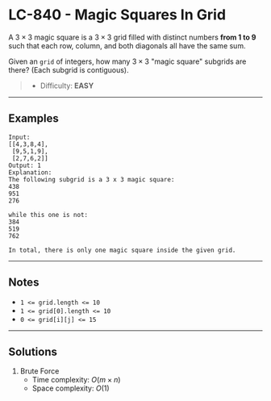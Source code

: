 # LC-840 - Magic Squares In Grid

A $3 \times 3$ magic square is a $3 \times 3$ grid filled with distinct numbers **from 1 to 9** such that each row, column, and both diagonals all have the same sum.

Given an `grid` of integers, how many $3 \times 3$ "magic square" subgrids are there?  (Each subgrid is contiguous).

> * Difficulty: **EASY**

---
## Examples

```
Input:
[[4,3,8,4],
 [9,5,1,9],
 [2,7,6,2]]
Output: 1
Explanation:
The following subgrid is a 3 x 3 magic square:
438
951
276

while this one is not:
384
519
762

In total, there is only one magic square inside the given grid.
```

---
## Notes

* `1 <= grid.length <= 10`
* `1 <= grid[0].length <= 10`
* `0 <= grid[i][j] <= 15`

---
## Solutions

1. Brute Force
    * Time complexity: $O(m \times n)$
    * Space complexity: $O(1)$
